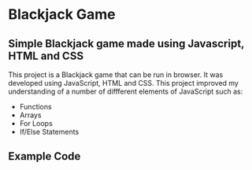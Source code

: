 # Blackjack Game


## Simple Blackjack game made using Javascript, HTML and CSS

This project is a Blackjack game that can be run in browser. It was developed using JavaScript, HTML and CSS. This project improved my understanding of a number of diffferent elements of JavaScript such as:

* Functions
* Arrays
* For Loops
* If/Else Statements

## Example Code


